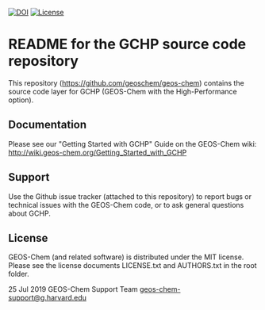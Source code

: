 [![DOI](https://zenodo.org/badge/DOI/10.5281/zenodo.1343546.svg)](https://doi.org/10.5281/zenodo.1343546) [![License](https://img.shields.io/badge/License-MIT-blue.svg)](https://github.com/geoschem/gchp/blob/master/LICENSE.txt)

# README for the GCHP source code repository

This repository (https://github.com/geoschem/geos-chem) contains the source code layer for GCHP (GEOS-Chem with the High-Performance option).

## Documentation
Please see our "Getting Started with GCHP" Guide on the GEOS-Chem wiki:
http://wiki.geos-chem.org/Getting_Started_with_GCHP

## Support
Use the Github issue tracker (attached to this repository) to report bugs or technical issues with the GEOS-Chem code, or to ask general questions about GCHP.

## License
GEOS-Chem (and related software) is distributed under the MIT license.
Please see the license documents LICENSE.txt and AUTHORS.txt in the root folder.


25 Jul 2019
GEOS-Chem Support Team
geos-chem-support@g.harvard.edu
